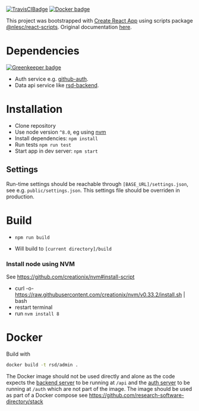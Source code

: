 [![TravisCIBadge](https://travis-ci.org/research-software-directory/admin.svg?branch=master)](https://travis-ci.org/research-software-directory/admin)
[![Docker badge](https://dockerbuildbadges.quelltext.eu/status.svg?organization=rsdnlesc&repository=admin)](https://hub.docker.com/r/rsdnlesc/admin/)

This project was bootstrapped with [Create React App](https://github.com/facebookincubator/create-react-app) using scripts package [@nlesc/react-scripts](https://github.com/NLeSC/create-react-app). Original documentation [here](https://github.com/NLeSC/create-react-app/blob/master/packages/react-scripts/template/README.md).

# Dependencies

[![Greenkeeper badge](https://badges.greenkeeper.io/research-software-directory/admin.svg)](https://greenkeeper.io/)

* Auth service e.g. [github-auth](https://github.com/research-software-directory/auth-github).
* Data api service like [rsd-backend](https://github.com/research-software-directory/backend).

# Installation

* Clone repository
* Use node version `^8.0`, eg using [nvm](#install-node-using-nvm)
* Install dependencies: `npm install`
* Run tests `npm run test`
* Start app in dev server: `npm start`

## Settings

Run-time settings should be reachable through `[BASE_URL]/settings.json`, see e.g. `public/settings.json`.
This settings file should be overriden in production.

# Build

* `npm run build`

* Will build to `[current directory]/build`

### Install node using NVM

See https://github.com/creationix/nvm#install-script

* curl -o- https://raw.githubusercontent.com/creationix/nvm/v0.33.2/install.sh | bash
* restart terminal
* run `nvm install 8`

# Docker

Build with

```bash
docker build -t rsd/admin .
```

The Docker image should not be used directly and alone as the code expects the [backend server](https://github.com/research-software-directory/backend) to be running at `/api` and the [auth server](https://github.com/research-software-directory/auth-github) to be running at `/auth` which are not part of the image.
The image should be used as part of a Docker compose see https://github.com/research-software-directory/stack
